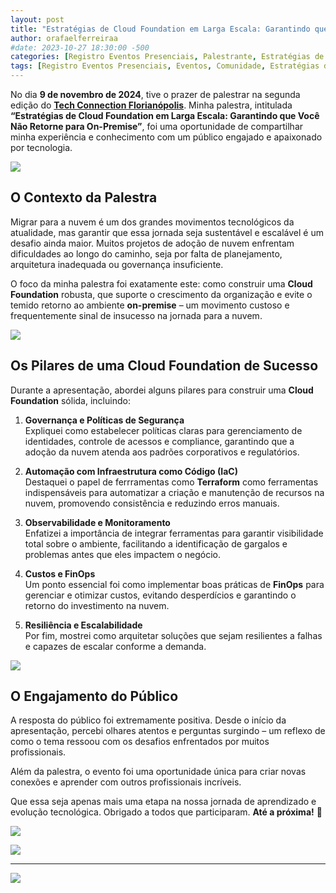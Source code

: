 ```yaml
---
layout: post
title: "Estratégias de Cloud Foundation em Larga Escala: Garantindo que Você Não Retorne para On-Premise - Tech Connection Floripa 2 Edição 2024"
author: orafaelferreiraa
#date: 2023-10-27 18:30:00 -500
categories: [Registro Eventos Presenciais, Palestrante, Estratégias de Cloud Foundation em Larga Escala Garantindo que Você Não Retorne para On-Premise - Tech Connection Floripa 2 Edição 2024]
tags: [Registro Eventos Presenciais, Eventos, Comunidade, Estratégias de Cloud Foundation em Larga Escala Garantindo que Você Não Retorne para On-Premise - Tech Connection Floripa 2 Edição 2024]
---
```


No dia **9 de novembro de 2024**, tive o prazer de palestrar na segunda edição do **[Tech Connection Florianópolis](https://talkfloripa.com.br/)**. Minha palestra, intitulada **“Estratégias de Cloud Foundation em Larga Escala: Garantindo que Você Não Retorne para On-Premise”**, foi uma oportunidade de compartilhar minha experiência e conhecimento com um público engajado e apaixonado por tecnologia.

![](https://stoblobcertificados011.blob.core.windows.net/imagens-blog/posts/tc.floripa.2024/1.jpeg)


## O Contexto da Palestra

Migrar para a nuvem é um dos grandes movimentos tecnológicos da atualidade, mas garantir que essa jornada seja sustentável e escalável é um desafio ainda maior. Muitos projetos de adoção de nuvem enfrentam dificuldades ao longo do caminho, seja por falta de planejamento, arquitetura inadequada ou governança insuficiente.

O foco da minha palestra foi exatamente este: como construir uma **Cloud Foundation** robusta, que suporte o crescimento da organização e evite o temido retorno ao ambiente **on-premise** – um movimento custoso e frequentemente sinal de insucesso na jornada para a nuvem.

![](https://stoblobcertificados011.blob.core.windows.net/imagens-blog/posts/tc.floripa.2024/2.jpeg)

## Os Pilares de uma Cloud Foundation de Sucesso

Durante a apresentação, abordei alguns pilares para construir uma **Cloud Foundation** sólida, incluindo:

1. **Governança e Políticas de Segurança**  
   Expliquei como estabelecer políticas claras para gerenciamento de identidades, controle de acessos e compliance, garantindo que a adoção da nuvem atenda aos padrões corporativos e regulatórios.

2. **Automação com Infraestrutura como Código (IaC)**  
   Destaquei o papel de ferrramentas como **Terraform** como ferramentas indispensáveis para automatizar a criação e manutenção de recursos na nuvem, promovendo consistência e reduzindo erros manuais.

3. **Observabilidade e Monitoramento**  
   Enfatizei a importância de integrar ferramentas para garantir visibilidade total sobre o ambiente, facilitando a identificação de gargalos e problemas antes que eles impactem o negócio.

4. **Custos e FinOps**  
   Um ponto essencial foi como implementar boas práticas de **FinOps** para gerenciar e otimizar custos, evitando desperdícios e garantindo o retorno do investimento na nuvem.

5. **Resiliência e Escalabilidade**  
   Por fim, mostrei como arquitetar soluções que sejam resilientes a falhas e capazes de escalar conforme a demanda.

![](https://stoblobcertificados011.blob.core.windows.net/imagens-blog/posts/tc.floripa.2024/3.jpeg)

## O Engajamento do Público

A resposta do público foi extremamente positiva. Desde o início da apresentação, percebi olhares atentos e perguntas surgindo – um reflexo de como o tema ressoou com os desafios enfrentados por muitos profissionais.

Além da palestra, o evento foi uma oportunidade única para criar novas conexões e aprender com outros profissionais incríveis.

Que essa seja apenas mais uma etapa na nossa jornada de aprendizado e evolução tecnológica. Obrigado a todos que participaram. **Até a próxima!** 🚀

![](https://stoblobcertificados011.blob.core.windows.net/imagens-blog/posts/tc.floripa.2024/4.jpeg)

![](https://stoblobcertificados011.blob.core.windows.net/certificados/2024-11-2TECHCONNECTIONFLORIPA.png)

---

![](https://stoblobcertificados011.blob.core.windows.net/imagens-blog/posts/Logo2.png)
